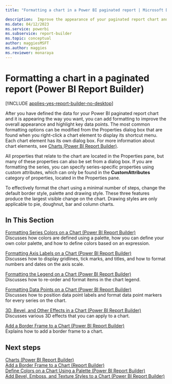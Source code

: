 ```yaml
---
title: "Formatting a chart in a Power BI paginated report | Microsoft Docs"

description:  Improve the appearance of your paginated report chart and highlight data points using the formatting options found in the properties of each chart element in Power BI Report Builder.
ms.date: 04/12/2023
ms.service: powerbi
ms.subservice: report-builder
ms.topic: conceptual
author: maggiesMSFT
ms.author: maggies
ms.reviewer: monaraya
---
```

# Formatting a chart in a paginated report (Power BI Report Builder)

[!INCLUDE [applies-yes-report-builder-no-desktop](../../../includes/applies-yes-report-builder-no-desktop.md)]

  After you have defined the data for your Power BI paginated report chart and it is appearing the way you want, you can add formatting to improve the overall appearance and highlight key data points. The most common formatting options can be modified from the Properties dialog box that are found when you right-click a chart element to display its shortcut menu. Each chart element has its own dialog box. For more information about chart elements, see [Charts &#40;Power BI Report Builder&#41;](charts-report-builder.md).  
  
 All properties that relate to the chart are located in the Properties pane, but many of these properties can also be set from a dialog box. If you are formatting the series, you can specify series-specific properties using custom attributes, which can only be found in the **CustomAttributes** category of properties, located in the Properties pane.  
  
 To effectively format the chart using a minimal number of steps, change the default border style, palette and drawing style. These three features produce the largest visible change on the chart. Drawing styles are only applicable to pie, doughnut, bar and column charts.  
  
 
  
## In This Section  
 [Formatting Series Colors on a Chart &#40;Power BI Report Builder&#41;](formatting-series-colors-on-chart-report-builder.md)  
 Discusses how colors are defined using a palette, how you can define your own color palette, and how to define colors based on an expression.  
  
 [Formatting Axis Labels on a Chart &#40;Power BI Report Builder&#41;](/sql/reporting-services/report-design/formatting-axis-labels-on-a-chart-report-builder-and-ssrs)  
 Discusses how to display gridlines, tick marks, and titles, and how to format numbers and dates on the axis scale.  
  
 [Formatting the Legend on a Chart &#40;Power BI Report Builder&#41;](chart-legend-formatting-report-builder.md)  
 Discusses how to re-order and format items in the chart legend.  
  
 [Formatting Data Points on a Chart &#40;Power BI Report Builder&#41;](formatting-data-points-on-chart-report-builder.md)  
 Discusses how to position data point labels and format data point markers for every series on the chart.  
  
 [3D, Bevel, and Other Effects in a Chart &#40;Power BI Report Builder&#41;](/sql/reporting-services/report-design/chart-effects-3d-bevel-and-other-report-builder)  
 Discusses various 3D effects that you can apply to a chart.  
  
 [Add a Border Frame to a Chart &#40;Power BI Report Builder&#41;](add-border-frame-to-chart-report-builder.md)  
 Explains how to add a border frame to a chart.  
  
## Next steps 
 [Charts &#40;Power BI Report Builder&#41;](charts-report-builder.md)   
 [Add a Border Frame to a Chart &#40;Report Builder&#41;](add-border-frame-to-chart-report-builder.md)   
 [Define Colors on a Chart Using a Palette &#40;Power BI Report Builder&#41;](/sql/reporting-services/report-design/define-colors-on-a-chart-using-a-palette-report-builder-and-ssrs)   
 [Add Bevel, Emboss, and Texture Styles to a Chart &#40;Power BI Report Builder&#41;](chart-effects-add-bevel-emboss-or-texture-report-builder.md)  
  
  
